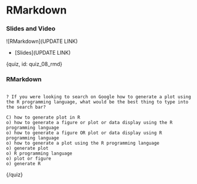 # RMarkdown



### Slides and Video

![RMarkdown](UPDATE LINK)

* [Slides](UPDATE LINK)

{quiz, id: quiz_08_rmd}

### RMarkdown

```{choose-answers: 4}

? If you were looking to search on Google how to generate a plot using the R programming language, what would be the best thing to type into the search bar?

C) how to generate plot in R
o) how to generate a figure or plot or data display using the R programming language
o) how to generate a figure OR plot or data display using R programming language
o) how to generate a plot using the R programming language
o) generate plot
o) R programming language
o) plot or figure
o) generate R

```

{/quiz}
